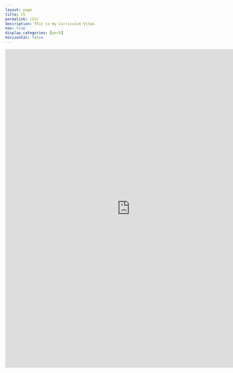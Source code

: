 ```yaml
---
layout: page
title: CV
permalink: /CV/
description: This is my Curriculum Vitae.
nav: true
display_categories: [work]
horizontal: false
---
```



<iframe src="https://docs.google.com/gview?url=https://github.com/hazevedosa/hazevedosa.github.io/raw/master/assets/pdf/CV-Hebert_Azevedo_Sa_May2021.pdf&embedded=true" style="width:800px; height:1024px;" frameborder="0"></iframe>